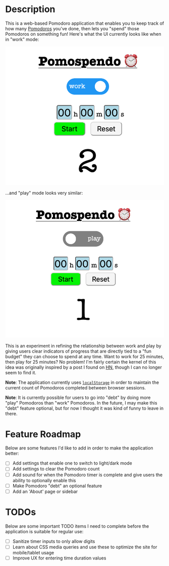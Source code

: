 # Description
This is a web-based Pomodoro application that enables you to keep track of how many [Pomodoros](https://en.wikipedia.org/wiki/Pomodoro_Technique) you've done, then lets you "spend" those Pomodoros on something fun! Here's what the UI currently looks like when in "work" mode:

![Pomospendo UI Example](images/pomospendo-work-ui.png)

...and "play" mode looks very similar:

![Pomospendo Play UI Example](images/pomospendo-play-ui.png)

This is an experiment in refining the relationship between work and play by giving users clear indicators of progress that are directly tied to a "fun budget" they can choose to spend at any time. Want to work for 25 minutes, then play for 25 minutes? No problem! I'm fairly certain the kernel of this idea was originally inspired by a post I found on [HN](https://news.ycombinator.com/), though I can no longer seem to find it.

**Note**: The application currently uses [`localStorage`](https://developer.mozilla.org/en-US/docs/Web/API/Window/localStorage) in order to maintain the current count of Pomodoros completed between browser sessions.

**Note**: It is currently possible for users to go into "debt" by doing more "play" Pomodoros than "work" Pomodoros. In the future, I may make this "debt" feature optional, but for now I thought it was kind of funny to leave in there.

# Feature Roadmap
Below are some features I'd like to add in order to make the application better:
- [ ] Add settings that enable one to switch to light/dark mode
- [ ] Add settings to clear the Pomodoro count
- [ ] Add sound for when the Pomodoro timer is complete and give users the ability to optionally enable this
- [ ] Make Pomodoro "debt" an optional feature
- [ ] Add an 'About' page or sidebar

# TODOs
Below are some important TODO items I need to complete before the application is suitable for regular use:
- [ ] Sanitize timer inputs to only allow digits
- [ ] Learn about CSS media queries and use these to optimize the site for mobile/tablet usage
- [ ] Improve UX for entering time duration values